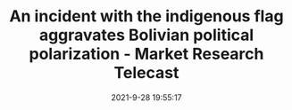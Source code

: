 ---
"title": "An incident with the indigenous flag aggravates Bolivian political polarization - Market Research Telecast"
"date": "2021-9-28 19:55:17"
"feed_name": "GOOGLENEWSCONSTRUCTION"
"feed_website": "https://news.google.com/search?q=construction%2Bincident&hl=en-US&gl=US&ceid=US:en"
"feed_rss": "https://news.google.com/rss/search?q=construction%2Bincident&hl=en-US&gl=US&ceid=US:en"
"link": "https://marketresearchtelecast.com/an-incident-with-the-indigenous-flag-aggravates-bolivian-political-polarization/166820/"
"source": "{'href': 'https://marketresearchtelecast.com', 'title': 'Market Research Telecast'}"
"file": "_posts/2021-1-1-59ab95696998924d11684e6b57b8dfb56d30c00c.md"
"accident": "0"
"drilling": "0"
"dead": "0"
"injured": "0"
"arrested": "0"
"where": "unknown site"
"place": "unknown place"
---